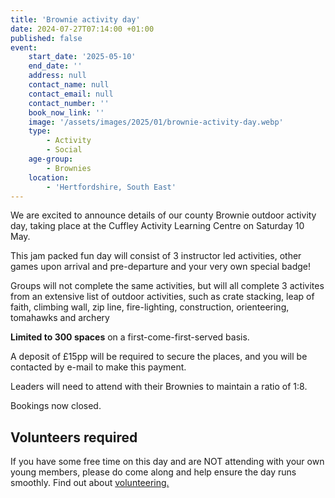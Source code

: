 ```yaml
---
title: 'Brownie activity day'
date: 2024-07-27T07:14:00 +01:00
published: false
event:
    start_date: '2025-05-10'
    end_date: ''
    address: null
    contact_name: null
    contact_email: null
    contact_number: ''
    book_now_link: ''
    image: '/assets/images/2025/01/brownie-activity-day.webp'
    type:
        - Activity
        - Social
    age-group:
        - Brownies
    location:
        - 'Hertfordshire, South East'
---
```

We are excited to announce details of our county Brownie outdoor activity day, taking place at the Cuffley Activity Learning Centre on Saturday 10 May.

This jam packed fun day will consist of 3 instructor led activities, other games upon arrival and pre-departure and your very own special badge!

Groups will not complete the same activities, but will all complete 3 activites from an extensive list of outdoor activities, such as crate stacking, leap of faith, climbing wall, zip line, fire-lighting, construction, orienteering, tomahawks and archery

**Limited to 300 spaces** on a first-come-first-served basis.

A deposit of £15pp will be required to secure the places, and you will be contacted by e-mail to make this payment.

Leaders will need to attend with their Brownies to maintain a ratio of 1:8.

Bookings now closed.

## Volunteers required

If you have some free time on this day and are NOT attending with your own young members, please do come along and help ensure the day runs smoothly. Find out about [volunteering.](/news/brownie-activity-day)
